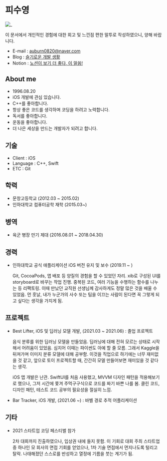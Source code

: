# 피수영
![_](https://user-images.githubusercontent.com/52224922/123888268-17a1df80-d98e-11eb-8531-827003bc731e.png)

이 문서에서 개인적인 경험에 대한 회고 및 느낀점 편한 말투로 작성하였으니, 양해 바랍니다.

- E-mail : auburn0820@naver.com
- Blog : [슬기로운 개발 생활](https://blog.naver.com/auburn0820)
- Notion : [노션이 보기 더 좋다, 이 말씀!](https://www.notion.so/b75071f02e024bc797be643995b0a9c3)

## About me
- 1996.08.20
- iOS 개발에 관심 있습니다.
- C++를 좋아합니다.
- 항상 좋은 코드를 생각하며 코딩을 하려고 노력합니다.
- 독서를 좋아합니다.
- 운동을 좋아합니다.
- 더 나은 세상을 만드는 개발자가 되려고 합니다.

## 기술

- Client : iOS
- Language : C++, Swift
- ETC : Git

## 학력

- 문창고등학교 (2012.03 ~ 2015.02)
- 인하대학교 컴퓨터공학 재학 (2015.03~)

## 병역

- 육군 병장 만기 제대 (2016.08.01 ~ 2018.04.30)

## 경력

- 인하대학교 공식 애플리케이션 iOS 버전 유지 및 보수 (2019.11 ~ )

    Git, CocoaPods, 앱 배포 등 양질의 경험을 할 수 있었던 자리. xib로 구성된 UI를 storyboard로 바꾸는 작업 진행. 중복된 코드, 여러 기능을 수행하는 함수를 나누는 등 리팩토링. 이때 만났던 교직원 선생님께 감사하게도 정말 많은 것을 배울 수 있었음. 먼 훗날, 내가 누군가의 사수 또는 팀을 이끄는 사람이 된다면 꼭 그렇게 되고 싶다는 생각을 가지게 됨.

## 프로젝트

- Best Lifter, iOS 및 딥러닝 모델 개발, (2021.03 ~ 2021.06) : 졸업 프로젝트

    음식 분류를 위한 딥러닝 모델을 만들었음. 딥러닝에 대해 전혀 모르는 상태로 시작해서 어려움이 있었음. 심지어 이때는 파이썬도 아예 할 줄 모름. 그래서 Kaggle을 뒤져가며 이미지 분류 모델에 대해 공부함. 이것을 직업으로 하기에는 너무 재미없을 것 같고, 앞으로 토이 프로젝트할 때, 간간히 모델 만들어보면 재미있을 것 같다는 생각.

    iOS 앱 개발은 난관. SwiftUI를 처음 사용했고, MVVM 디자인 패턴을 적용해보기로 했으나, 그저 시간에 쫓겨 주먹구구식으로 코드를 짜기 바쁜 나를 봄. 클린 코드, 디자인 패턴, 테스트 코드 공부의 필요성을 절실히 느낌.

- Bar Tracker, iOS 개발, (2021.06 ~) : 바벨 경로 추적 어플리케이션

## 기타
- 2021 스타트업 코딩 페스티벌 참가

    2차 대회까지 진출하였으나, 입상권 내에 들지 못함. 이 기회로 대회 주최 스타트업 중 하나인 모 회사의 면접 기회를 얻었으나, 1차 기술 면접에서 먼지나도록 털리고 탈락. 나태해졌던 스스로를 반성하고 열정에 기름을 붓는 계기가 됨.

